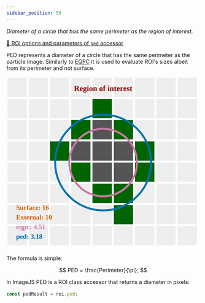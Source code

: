 ```yaml
---
sidebar_position: 50
---
```


_Diameter of a circle that has the same perimeter as the region of interest._

[🔎 ROI options and parameters of `ped` accessor](https://image-js.github.io/image-js-typescript/classes/Roi.html#ped 'github.io link')

PED represents a diameter of a circle that has the same perimeter as the particle image.
Similarly to [EQPC](./EQPC.md 'internal link on eqpc') it is used to evaluate ROI's sizes albeit from its perimeter and not surface.

![roi image](./img/roi.svg)

The formula is simple:

$$
PED = \frac{Perimeter}{\pi};
$$

In ImageJS PED is a ROI class accessor that returns a diameter in pixels:

```ts
const pedResult = roi.ped;
```
